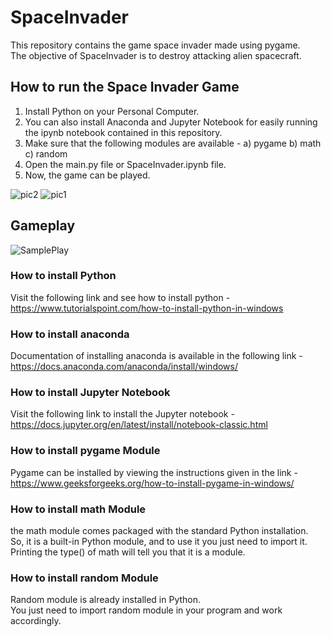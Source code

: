# SpaceInvader
This repository contains the game space invader made using pygame. <br>
The objective of SpaceInvader is to destroy attacking alien spacecraft.

## How to run the Space Invader Game
1. Install Python on your Personal Computer.
2. You can also install Anaconda and Jupyter Notebook for easily running the ipynb notebook contained in this repository.
3. Make sure that the following modules are available - 
      a) pygame
      b) math
      c) random
4. Open the main.py file or SpaceInvader.ipynb file.
5. Now, the game can be played.

![pic2](https://user-images.githubusercontent.com/51916219/162883313-2772afbb-335c-4e1f-bacb-b3d513c66b10.PNG)
![pic1](https://user-images.githubusercontent.com/51916219/162883424-d52540bc-3a46-41d5-acda-a645588457b7.PNG)


## Gameplay

![SamplePlay](https://user-images.githubusercontent.com/51916219/162883462-5443cd0d-be3d-45b9-8ac0-742c138ddd27.gif)


### How to install Python
Visit the following link and see how to install python - https://www.tutorialspoint.com/how-to-install-python-in-windows

### How to install anaconda
Documentation of installing anaconda is available in the following link - https://docs.anaconda.com/anaconda/install/windows/

### How to install Jupyter Notebook
Visit the following link to install the Jupyter notebook - https://docs.jupyter.org/en/latest/install/notebook-classic.html

### How to install pygame Module
Pygame can be installed by viewing the instructions given in the link - https://www.geeksforgeeks.org/how-to-install-pygame-in-windows/

### How to install math Module
the math module comes packaged with the standard Python installation.  <br>
So, it is a built-in Python module, and to use it you just need to import it. <br>
Printing the type() of math will tell you that it is a module.

### How to install random Module
Random module is already installed in Python. <br>
You just need to import random module in your program and work accordingly.

